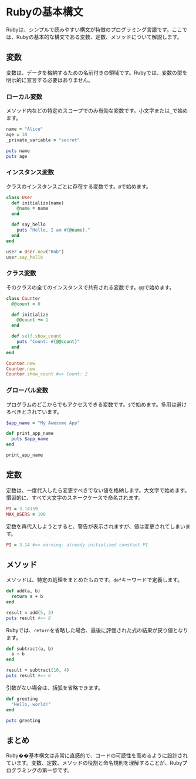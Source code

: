 # Rubyの基本構文

Rubyは、シンプルで読みやすい構文が特徴のプログラミング言語です。ここでは、Rubyの基本的な構文である変数、定数、メソッドについて解説します。

## 変数

変数は、データを格納するための名前付きの領域です。Rubyでは、変数の型を明示的に宣言する必要はありません。

### ローカル変数

メソッド内などの特定のスコープでのみ有効な変数です。小文字または`_`で始めます。

```ruby
name = "Alice"
age = 30
_private_variable = "secret"

puts name
puts age
```

### インスタンス変数

クラスのインスタンスごとに存在する変数です。`@`で始めます。

```ruby
class User
  def initialize(name)
    @name = name
  end

  def say_hello
    puts "Hello, I am #{@name}."
  end
end

user = User.new("Bob")
user.say_hello
```

### クラス変数

そのクラスの全てのインスタンスで共有される変数です。`@@`で始めます。

```ruby
class Counter
  @@count = 0

  def initialize
    @@count += 1
  end

  def self.show_count
    puts "Count: #{@@count}"
  end
end

Counter.new
Counter.new
Counter.show_count #=> Count: 2
```

### グローバル変数

プログラムのどこからでもアクセスできる変数です。`$`で始めます。多用は避けるべきとされています。

```ruby
$app_name = "My Awesome App"

def print_app_name
  puts $app_name
end

print_app_name
```

## 定数

定数は、一度代入したら変更すべきでない値を格納します。大文字で始めます。慣習的に、すべて大文字のスネークケースで命名されます。

```ruby
PI = 3.14159
MAX_USERS = 100
```

定数を再代入しようとすると、警告が表示されますが、値は変更されてしまいます。

```ruby
PI = 3.14 #=> warning: already initialized constant PI
```

## メソッド

メソッドは、特定の処理をまとめたものです。`def`キーワードで定義します。

```ruby
def add(a, b)
  return a + b
end

result = add(5, 3)
puts result #=> 8
```

Rubyでは、`return`を省略した場合、最後に評価された式の結果が戻り値となります。

```ruby
def subtract(a, b)
  a - b
end

result = subtract(10, 4)
puts result #=> 6
```

引数がない場合は、括弧を省略できます。

```ruby
def greeting
  "Hello, world!"
end

puts greeting
```

## まとめ

Ruby��基本構文は非常に直感的で、コードの可読性を高めるように設計されています。変数、定数、メソッドの役割と命名規則を理解することが、Rubyプログラミングの第一歩です。